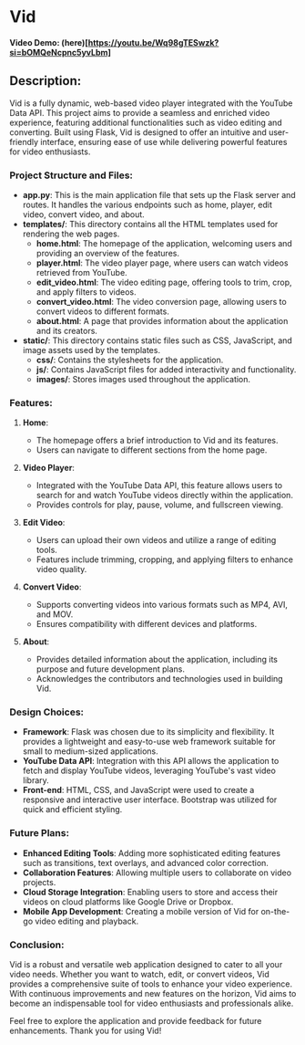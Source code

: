 # Vid
#### Video Demo: (here)[https://youtu.be/Wq98gTESwzk?si=bOMQeNcpnc5yvLbm]

## Description:
Vid is a fully dynamic, web-based video player integrated with the YouTube Data API. This project aims to provide a seamless and enriched video experience, featuring additional functionalities such as video editing and converting. Built using Flask, Vid is designed to offer an intuitive and user-friendly interface, ensuring ease of use while delivering powerful features for video enthusiasts.

### Project Structure and Files:
- **app.py**: This is the main application file that sets up the Flask server and routes. It handles the various endpoints such as home, player, edit video, convert video, and about.
- **templates/**: This directory contains all the HTML templates used for rendering the web pages.
  - **home.html**: The homepage of the application, welcoming users and providing an overview of the features.
  - **player.html**: The video player page, where users can watch videos retrieved from YouTube.
  - **edit_video.html**: The video editing page, offering tools to trim, crop, and apply filters to videos.
  - **convert_video.html**: The video conversion page, allowing users to convert videos to different formats.
  - **about.html**: A page that provides information about the application and its creators.
- **static/**: This directory contains static files such as CSS, JavaScript, and image assets used by the templates.
  - **css/**: Contains the stylesheets for the application.
  - **js/**: Contains JavaScript files for added interactivity and functionality.
  - **images/**: Stores images used throughout the application.

### Features:
1. **Home**:
   - The homepage offers a brief introduction to Vid and its features.
   - Users can navigate to different sections from the home page.

2. **Video Player**:
   - Integrated with the YouTube Data API, this feature allows users to search for and watch YouTube videos directly within the application.
   - Provides controls for play, pause, volume, and fullscreen viewing.

3. **Edit Video**:
   - Users can upload their own videos and utilize a range of editing tools.
   - Features include trimming, cropping, and applying filters to enhance video quality.

4. **Convert Video**:
   - Supports converting videos into various formats such as MP4, AVI, and MOV.
   - Ensures compatibility with different devices and platforms.

5. **About**:
   - Provides detailed information about the application, including its purpose and future development plans.
   - Acknowledges the contributors and technologies used in building Vid.

### Design Choices:
- **Framework**: Flask was chosen due to its simplicity and flexibility. It provides a lightweight and easy-to-use web framework suitable for small to medium-sized applications.
- **YouTube Data API**: Integration with this API allows the application to fetch and display YouTube videos, leveraging YouTube's vast video library.
- **Front-end**: HTML, CSS, and JavaScript were used to create a responsive and interactive user interface. Bootstrap was utilized for quick and efficient styling.

### Future Plans:
- **Enhanced Editing Tools**: Adding more sophisticated editing features such as transitions, text overlays, and advanced color correction.
- **Collaboration Features**: Allowing multiple users to collaborate on video projects.
- **Cloud Storage Integration**: Enabling users to store and access their videos on cloud platforms like Google Drive or Dropbox.
- **Mobile App Development**: Creating a mobile version of Vid for on-the-go video editing and playback.

### Conclusion:
Vid is a robust and versatile web application designed to cater to all your video needs. Whether you want to watch, edit, or convert videos, Vid provides a comprehensive suite of tools to enhance your video experience. With continuous improvements and new features on the horizon, Vid aims to become an indispensable tool for video enthusiasts and professionals alike.

Feel free to explore the application and provide feedback for future enhancements. Thank you for using Vid!
